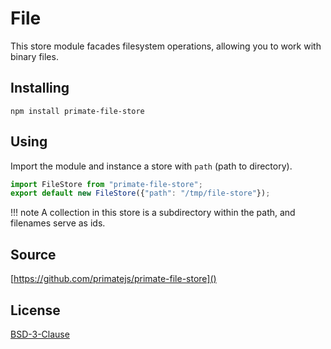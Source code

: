 # File

This store module facades filesystem operations, allowing you to work with
binary files.

## Installing

```
npm install primate-file-store
```

## Using

Import the module and instance a store with `path` (path to directory).

```js
import FileStore from "primate-file-store";
export default new FileStore({"path": "/tmp/file-store"});
```

!!! note
    A collection in this store is a subdirectory within the path, and filenames
    serve as ids.

## Source

[https://github.com/primatejs/primate-file-store]()

## License

[BSD-3-Clause]()
